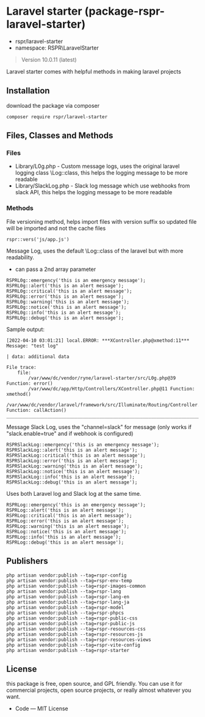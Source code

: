 # Laravel starter (package-rspr-laravel-starter)

- rspr/laravel-starter
- namespace: RSPR\LaravelStarter

> Version 10.0.11 (latest)

Laravel starter comes with helpful methods in making laravel projects

## Installation

download the package via composer

`composer require rspr/laravel-starter`

## Files, Classes and Methods

### Files

* Library/L0g.php - Custom message logs, uses the original laravel logging class \Log::class, this helps the logging message to be more readable
* Library/SlackLog.php - Slack log message which use webhooks from slack API, this helps the logging message to be more readable

### Methods

File versioning method, helps import files with version suffix so updated file will be imported and not the cache files

```
rspr::vers('js/app.js')
```

Message Log, uses the default \Log::class of the laravel but with more readability.
- can pass a 2nd array parameter

```
RSPRL0g::emergency('this is an emergency message');
RSPRL0g::alert('this is an alert message');
RSPRL0g::critical('this is an alert message');
RSPRL0g::error('this is an alert message');
RSPRL0g::warning('this is an alert message');
RSPRL0g::notice('this is an alert message');
RSPRL0g::info('this is an alert message');
RSPRL0g::debug('this is an alert message');
```

Sample output:

```
[2022-04-10 03:01:21] local.ERROR: ***XController.php@xmethod:11***
Message: "test log"

| data: additional data

File trace:
	file:
		/var/www/dc/vendor/ryne/laravel-starter/src/L0g.php@39 Function: error()
		/var/www/dc/app/Http/Controllers/XController.php@11 Function: xmethod()
		/var/www/dc/vendor/laravel/framework/src/Illuminate/Routing/Controller.php@54 Function: callAction()
__________________________________________________________________________________________________  
```

Message Slack Log, uses the "channel=slack" for message (only works if "slack.enable=true" and if webhook is configured)

```
RSPRSlackLog::emergency('this is an emergency message');
RSPRSlackLog::alert('this is an alert message');
RSPRSlackLog::critical('this is an alert message');
RSPRSlackLog::error('this is an alert message');
RSPRSlackLog::warning('this is an alert message');
RSPRSlackLog::notice('this is an alert message');
RSPRSlackLog::info('this is an alert message');
RSPRSlackLog::debug('this is an alert message');
```

Uses both Laravel log and Slack log at the same time.

```
RSPRLog::emergency('this is an emergency message');
RSPRLog::alert('this is an alert message');
RSPRLog::critical('this is an alert message');
RSPRLog::error('this is an alert message');
RSPRLog::warning('this is an alert message');
RSPRLog::notice('this is an alert message');
RSPRLog::info('this is an alert message');
RSPRLog::debug('this is an alert message');
```

## Publishers

```
php artisan vendor:publish --tag=rspr-config
php artisan vendor:publish --tag=rspr-env-temp
php artisan vendor:publish --tag=rspr-images-common
php artisan vendor:publish --tag=rspr-lang
php artisan vendor:publish --tag=rspr-lang-en
php artisan vendor:publish --tag=rspr-lang-ja
php artisan vendor:publish --tag=rspr-model
php artisan vendor:publish --tag=rspr-phpcs
php artisan vendor:publish --tag=rspr-public-css
php artisan vendor:publish --tag=rspr-public-js
php artisan vendor:publish --tag=rspr-resources-css
php artisan vendor:publish --tag=rspr-resources-js
php artisan vendor:publish --tag=rspr-resources-views
php artisan vendor:publish --tag=rspr-vite-config
php artisan vendor:publish --tag=rspr-starter
```

## License

this package is free, open source, and GPL friendly. You can use it for
commercial projects, open source projects, or really almost whatever you want.

- Code — MIT License
